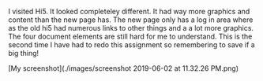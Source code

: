 I visited Hi5. It looked completeley different. It had way more graphics and content than the new page has. The new page only has a log in area where as the old hi5 had numerous links to other things and a a lot more graphics.
The four document elements are still hard for me to understand. This is the second time I have had to redo this assignment so remembering to save if a big thing!

[My screenshot](./images/screenshot 2019-06-02 at 11.32.26 PM.png)

